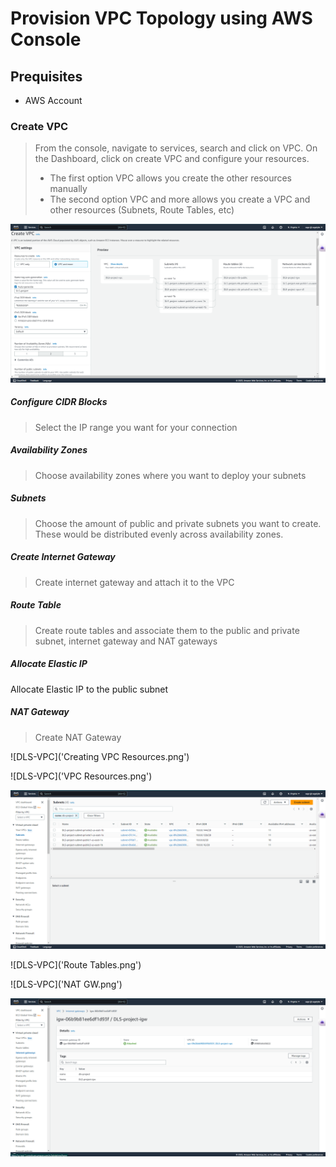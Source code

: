 # Provision VPC Topology using AWS Console

## Prequisites
+ AWS Account  

### Create VPC
> From the console, navigate to services, search  and click on VPC.
> On the Dashboard, click on create VPC and configure your resources.
> - The first option VPC allows you create the other resources manually
> - The second option VPC and more allows you create a VPC and other resources (Subnets, Route Tables, etc)

![DLS-VPC](VPC.png)

##### Configure CIDR Blocks
> Select the IP range you want for your connection

##### Availability Zones
> Choose availability zones where you want to deploy your subnets

##### Subnets
> Choose the amount of public and private subnets you want to create.
> These would be distributed evenly across availability zones.

##### Create Internet Gateway
> Create internet gateway and attach it to the VPC


##### Route Table
> Create route tables and associate them to the public and private subnet, internet gateway and NAT gateways

##### Allocate Elastic IP
Allocate Elastic IP to the public subnet

##### NAT Gateway
> Create NAT Gateway

![DLS-VPC]('Creating VPC Resources.png')

![DLS-VPC]('VPC Resources.png')

![DLS-VPC](Subnets.png)

![DLS-VPC]('Route Tables.png')

![DLS-VPC]('NAT GW.png')

![DLS-VPC](IGW.png)

